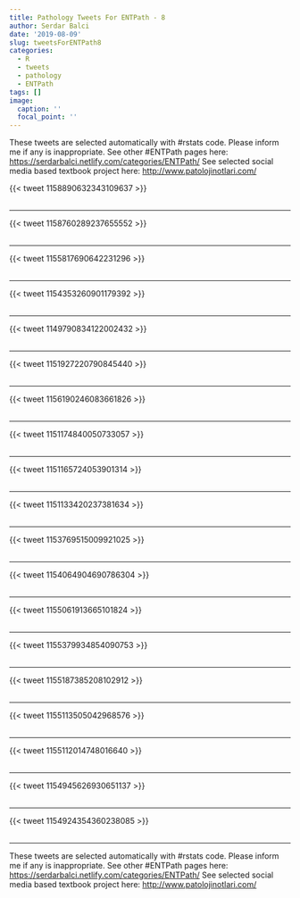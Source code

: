 ```yaml
---
title: Pathology Tweets For ENTPath - 8
author: Serdar Balci
date: '2019-08-09'
slug: tweetsForENTPath8
categories:
  - R
  - tweets
  - pathology
  - ENTPath
tags: []
image:
  caption: ''
  focal_point: ''
---
```



These tweets are selected automatically with #rstats code. Please inform me if any is inappropriate.
See other #ENTPath pages here: https://serdarbalci.netlify.com/categories/ENTPath/ 
See selected social media based textbook project here: http://www.patolojinotlari.com/

{{< tweet 1158890632343109637 >}}
<br>
<br>
<hr>
{{< tweet 1158760289237655552 >}}
<br>
<br>
<hr>
{{< tweet 1155817690642231296 >}}
<br>
<br>
<hr>
{{< tweet 1154353260901179392 >}}
<br>
<br>
<hr>
{{< tweet 1149790834122002432 >}}
<br>
<br>
<hr>
{{< tweet 1151927220790845440 >}}
<br>
<br>
<hr>
{{< tweet 1156190246083661826 >}}
<br>
<br>
<hr>
{{< tweet 1151174840050733057 >}}
<br>
<br>
<hr>
{{< tweet 1151165724053901314 >}}
<br>
<br>
<hr>
{{< tweet 1151133420237381634 >}}
<br>
<br>
<hr>
{{< tweet 1153769515009921025 >}}
<br>
<br>
<hr>
{{< tweet 1154064904690786304 >}}
<br>
<br>
<hr>
{{< tweet 1155061913665101824 >}}
<br>
<br>
<hr>
{{< tweet 1155379934854090753 >}}
<br>
<br>
<hr>
{{< tweet 1155187385208102912 >}}
<br>
<br>
<hr>
{{< tweet 1155113505042968576 >}}
<br>
<br>
<hr>
{{< tweet 1155112014748016640 >}}
<br>
<br>
<hr>
{{< tweet 1154945626930651137 >}}
<br>
<br>
<hr>
{{< tweet 1154924354360238085 >}}
<br>
<br>
<hr>


These tweets are selected automatically with #rstats code. Please inform me if any is inappropriate.
See other #ENTPath pages here: https://serdarbalci.netlify.com/categories/ENTPath/ 
See selected social media based textbook project here: http://www.patolojinotlari.com/
